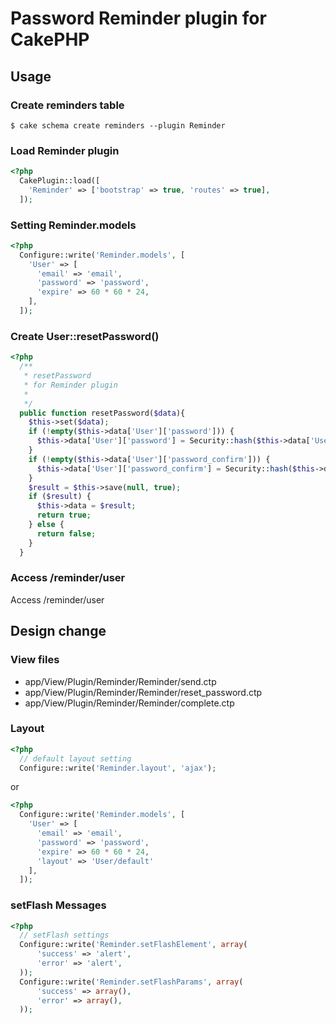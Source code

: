 # Password Reminder plugin for CakePHP

## Usage

### Create reminders table

    $ cake schema create reminders --plugin Reminder

### Load Reminder plugin

```php
<?php
  CakePlugin::load([
    'Reminder' => ['bootstrap' => true, 'routes' => true],
  ]);
```

### Setting Reminder.models

```php
<?php
  Configure::write('Reminder.models', [
    'User' => [
      'email' => 'email',
      'password' => 'password',
      'expire' => 60 * 60 * 24,
    ],
  ]);
```

### Create User::resetPassword()

```php
<?php
  /**
   * resetPassword
   * for Reminder plugin
   *
   */
  public function resetPassword($data){
    $this->set($data);
    if (!empty($this->data['User']['password'])) {
      $this->data['User']['password'] = Security::hash($this->data['User']['password'], null, true);
    }
    if (!empty($this->data['User']['password_confirm'])) {
      $this->data['User']['password_confirm'] = Security::hash($this->data['User']['password_confirm'], null, true);
    }
    $result = $this->save(null, true);
    if ($result) {
      $this->data = $result;
      return true;
    } else {
      return false;
    }
  }
```

### Access /reminder/user

Access /reminder/user

## Design change

### View files

- app/View/Plugin/Reminder/Reminder/send.ctp
- app/View/Plugin/Reminder/Reminder/reset_password.ctp
- app/View/Plugin/Reminder/Reminder/complete.ctp

### Layout

```php
<?php
  // default layout setting
  Configure::write('Reminder.layout', 'ajax');
```

or

```php
<?php
  Configure::write('Reminder.models', [
    'User' => [
      'email' => 'email',
      'password' => 'password',
      'expire' => 60 * 60 * 24,
      'layout' => 'User/default'
    ],
  ]);
```


### setFlash Messages

```php
<?php
  // setFlash settings
  Configure::write('Reminder.setFlashElement', array(
      'success' => 'alert',
      'error' => 'alert',
  ));
  Configure::write('Reminder.setFlashParams', array(
      'success' => array(),
      'error' => array(),
  ));
```
